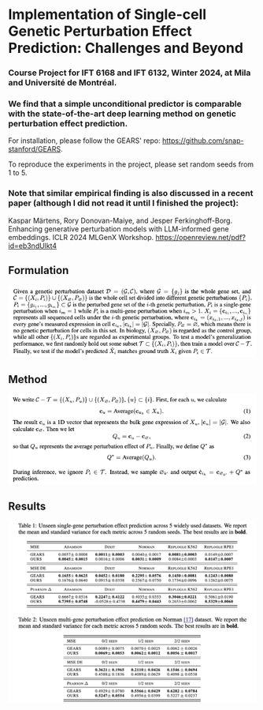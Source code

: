 # Implementation of Single-cell Genetic Perturbation Effect Prediction: Challenges and Beyond

### Course Project for IFT 6168 and IFT 6132, Winter 2024, at Mila and Université de Montréal.

### We find that a simple unconditional predictor is comparable with the state-of-the-art deep learning method on genetic perturbation effect prediction.

For installation, please follow the GEARS' repo: https://github.com/snap-stanford/GEARS.

To reproduce the experiments in the project, please set random seeds from 1 to 5.

### Note that similar empirical finding is also discussed in a recent paper (although I did not read it until I finished the project):

Kaspar Märtens, Rory Donovan-Maiye, and Jesper Ferkinghoff-Borg. Enhancing generative perturbation models with LLM-informed gene embeddings. ICLR 2024 MLGenX Workshop. https://openreview.net/pdf?id=eb3ndUlkt4

## Formulation

<img src="https://github.com/zhan8855/scPEP/blob/main/formulation.png">

## Method

<img src="https://github.com/zhan8855/scPEP/blob/main/method.png">

## Results

<img src="https://github.com/zhan8855/scPEP/blob/main/results.jpeg" width="750">

